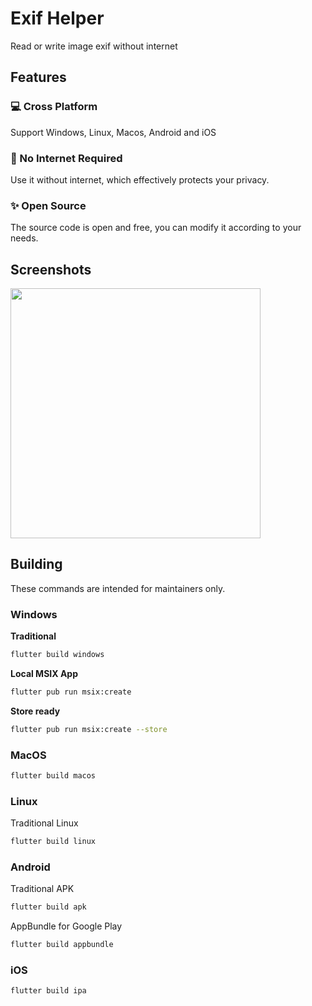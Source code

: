 # Exif Helper

Read or write image exif without internet

## Features
### 💻 Cross Platform  
Support Windows, Linux, Macos, Android and iOS
### 📶 No Internet Required  
Use it without internet, which effectively protects your privacy.
### ✨ Open Source  
The source code is open and free, you can modify it according to your needs.

## Screenshots
<img src="https://www.samoy.site/exif_helper/screenshot_android.png"  height="400">

## Building

These commands are intended for maintainers only.

### Windows

**Traditional**

```bash
flutter build windows
```

**Local MSIX App**

```bash
flutter pub run msix:create
```

**Store ready**

```bash
flutter pub run msix:create --store
```

### MacOS

```bash
flutter build macos
```

### Linux


Traditional Linux

```bash
flutter build linux
```

### Android

Traditional APK

```bash
flutter build apk
```

AppBundle for Google Play

```bash
flutter build appbundle
```

### iOS

```bash
flutter build ipa
```
